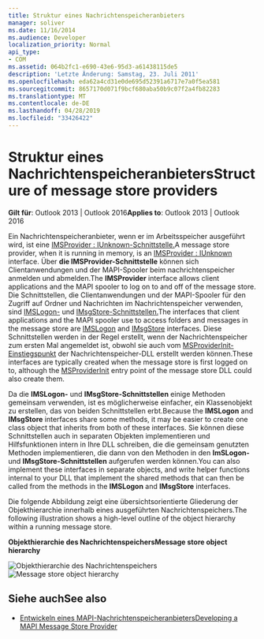 ```yaml
---
title: Struktur eines Nachrichtenspeicheranbieters
manager: soliver
ms.date: 11/16/2014
ms.audience: Developer
localization_priority: Normal
api_type:
- COM
ms.assetid: 064b2fc1-e690-43e6-95d3-a61438115de5
description: 'Letzte Änderung: Samstag, 23. Juli 2011'
ms.openlocfilehash: eda62a4cd31e0de695d52391a6717e7a0f5ea581
ms.sourcegitcommit: 8657170d071f9bcf680aba50b9c07f2a4fb82283
ms.translationtype: MT
ms.contentlocale: de-DE
ms.lasthandoff: 04/28/2019
ms.locfileid: "33426422"
---
```

# <a name="structure-of-message-store-providers"></a><span data-ttu-id="dcbbd-103">Struktur eines Nachrichtenspeicheranbieters</span><span class="sxs-lookup"><span data-stu-id="dcbbd-103">Structure of message store providers</span></span>
  
<span data-ttu-id="dcbbd-104">**Gilt für**: Outlook 2013 | Outlook 2016</span><span class="sxs-lookup"><span data-stu-id="dcbbd-104">**Applies to**: Outlook 2013 | Outlook 2016</span></span> 
  
<span data-ttu-id="dcbbd-105">Ein Nachrichtenspeicheranbieter, wenn er im Arbeitsspeicher ausgeführt wird, ist eine [IMSProvider : IUnknown-Schnittstelle.](imsprovideriunknown.md)</span><span class="sxs-lookup"><span data-stu-id="dcbbd-105">A message store provider, when it is running in memory, is an [IMSProvider : IUnknown](imsprovideriunknown.md) interface.</span></span> <span data-ttu-id="dcbbd-106">Über **die IMSProvider-Schnittstelle** können sich Clientanwendungen und der MAPI-Spooler beim nachrichtenspeicher anmelden und abmelden.</span><span class="sxs-lookup"><span data-stu-id="dcbbd-106">The **IMSProvider** interface allows client applications and the MAPI spooler to log on to and off of the message store.</span></span> <span data-ttu-id="dcbbd-107">Die Schnittstellen, die Clientanwendungen und der MAPI-Spooler für den Zugriff auf Ordner und Nachrichten im Nachrichtenspeicher verwenden, sind [IMSLogon-](imslogoniunknown.md) und [IMsgStore-Schnittstellen.](imsgstoreimapiprop.md)</span><span class="sxs-lookup"><span data-stu-id="dcbbd-107">The interfaces that client applications and the MAPI spooler use to access folders and messages in the message store are [IMSLogon](imslogoniunknown.md) and [IMsgStore](imsgstoreimapiprop.md) interfaces.</span></span> <span data-ttu-id="dcbbd-108">Diese Schnittstellen werden in der Regel erstellt, wenn der Nachrichtenspeicher zum ersten Mal angemeldet ist, obwohl sie auch vom [MSProviderInit-Einstiegspunkt](msproviderinit.md) der Nachrichtenspeicher-DLL erstellt werden können.</span><span class="sxs-lookup"><span data-stu-id="dcbbd-108">These interfaces are typically created when the message store is first logged on to, although the [MSProviderInit](msproviderinit.md) entry point of the message store DLL could also create them.</span></span> 
  
<span data-ttu-id="dcbbd-109">Da die **IMSLogon-** und **IMsgStore-Schnittstellen** einige Methoden gemeinsam verwenden, ist es möglicherweise einfacher, ein Klassenobjekt zu erstellen, das von beiden Schnittstellen erbt.</span><span class="sxs-lookup"><span data-stu-id="dcbbd-109">Because the **IMSLogon** and **IMsgStore** interfaces share some methods, it may be easier to create one class object that inherits from both of these interfaces.</span></span> <span data-ttu-id="dcbbd-110">Sie können diese Schnittstellen auch in separaten Objekten implementieren und Hilfsfunktionen intern in Ihre DLL schreiben, die die gemeinsam genutzten Methoden implementieren, die dann von den Methoden in den **ImSLogon-** und **IMsgStore-Schnittstellen** aufgerufen werden können.</span><span class="sxs-lookup"><span data-stu-id="dcbbd-110">You can also implement these interfaces in separate objects, and write helper functions internal to your DLL that implement the shared methods that can then be called from the methods in the **IMSLogon** and **IMsgStore** interfaces.</span></span> 
  
<span data-ttu-id="dcbbd-111">Die folgende Abbildung zeigt eine übersichtsorientierte Gliederung der Objekthierarchie innerhalb eines ausgeführten Nachrichtenspeichers.</span><span class="sxs-lookup"><span data-stu-id="dcbbd-111">The following illustration shows a high-level outline of the object hierarchy within a running message store.</span></span>
  
<span data-ttu-id="dcbbd-112">**Objekthierarchie des Nachrichtenspeichers**</span><span class="sxs-lookup"><span data-stu-id="dcbbd-112">**Message store object hierarchy**</span></span>
  
<span data-ttu-id="dcbbd-113">![Objekthierarchie des Nachrichtenspeichers](media/storeobj.gif "Nachrichtenspeicherobjekthierarchie")</span><span class="sxs-lookup"><span data-stu-id="dcbbd-113">![Message store object hierarchy](media/storeobj.gif "Message store object hierarchy")</span></span>
  
## <a name="see-also"></a><span data-ttu-id="dcbbd-114">Siehe auch</span><span class="sxs-lookup"><span data-stu-id="dcbbd-114">See also</span></span>

- [<span data-ttu-id="dcbbd-115">Entwickeln eines MAPI-Nachrichtenspeicheranbieters</span><span class="sxs-lookup"><span data-stu-id="dcbbd-115">Developing a MAPI Message Store Provider</span></span>](developing-a-mapi-message-store-provider.md)

